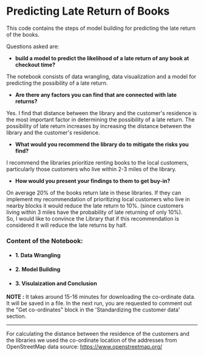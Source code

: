 # Predicting Late Return of Books

This code contains the steps of model building for predicting the late return of the books. 

Questions asked are:
 
 - <b>build a model to predict the likelihood of a late return of any book at checkout time? </b>
 
  The notebook consists of data wrangling, data visualization and a model for predicting the possibility of a late return.

 - <b>Are there any factors you can find that are connected with late returns? </b>
 
  Yes. I find that distance between the library and the customer's residence is the most important factor in determining the possibility of a late return.
 The possibility of late return increases by increasing the distance between the library and the customer's residence.
 
 - <b>What would you recommend the library do to mitigate the risks you find? </b>
  
  I recommend the libraries prioritize renting books to the local customers, particularly those customers who live within 2-3 miles of the library. 
 
 - <b>How would you present your findings to them to get buy-in? </b>
 
On average 20% of the books return late in these libraries. If they can implement my recommendation of prioritizing local customers who live in nearby blocks it would reduce the late return to 10%. 
(since customers living within 3 miles have the probability of late returning of only 10%).   
 So, I would like to convince the Library that if this recommendation is considered it will reduce the late returns by half.

 ### Content of the Notebook:
- #### 1. Data Wrangling
- #### 2. Model Building
- #### 3. Visulaization and Conclusion

<b>NOTE :</b> It takes around 15-16 minutes for downloading the co-ordinate data. It will be saved in a file. In the next run, you are requested to comment out the "Get co-ordinates" block in the 'Standardizing the customer data' section. 

----------

 For calculating the distance between the residence of the customers and the libraries we used the co-ordinate location of the addresses from 
 OpenStreetMap data source: https://www.openstreetmap.org/
